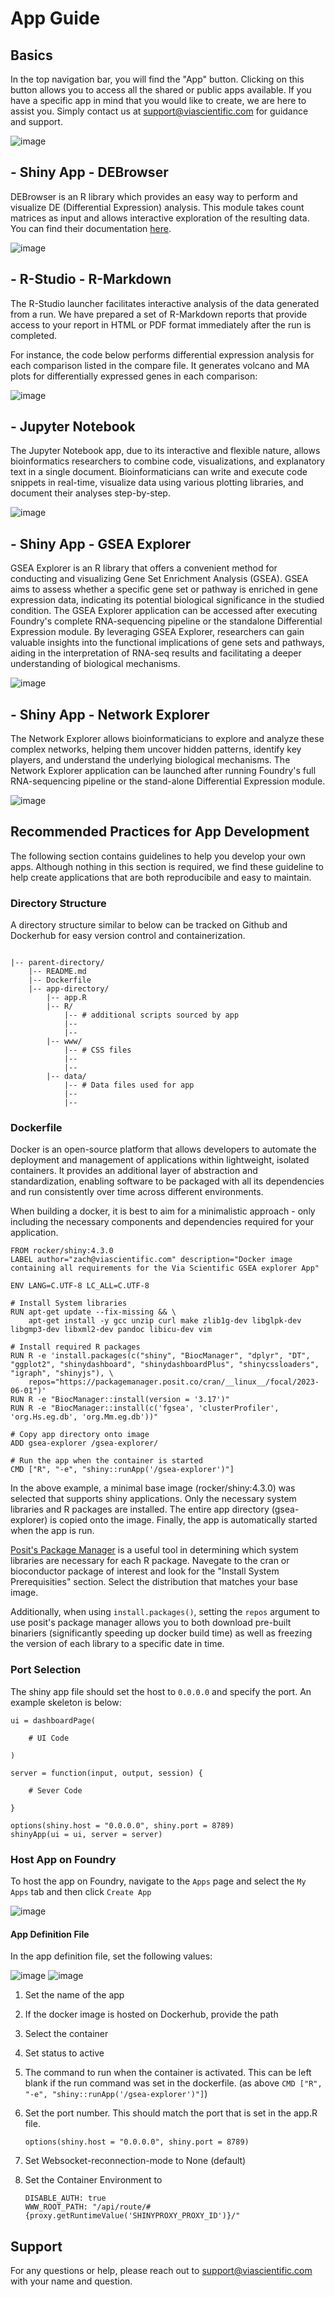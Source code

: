 # App Guide

## Basics


In the top navigation bar, you will find the "App" button. Clicking on this button allows you to access all the shared or public apps available. If you have a specific app in mind that you would like to create, we are here to assist you. Simply contact us at <support@viascientific.com> for guidance and support.

![image](../images/apps.png)


## -   **Shiny App - DEBrowser**

DEBrowser is an R library which provides an easy way to perform and
visualize DE (Differential Expression) analysis. This module takes count
matrices as input and allows interactive exploration of the resulting
data. You can find their documentation
[here](https://bioconductor.org/packages/release/bioc/vignettes/debrowser/inst/doc/DEBrowser.html).

![image](../images/rnaseq_debrowser.png)


## -   **R-Studio - R-Markdown**

The R-Studio launcher facilitates interactive analysis of the data generated from a run. We have prepared a set of R-Markdown reports that provide access to your report in HTML or PDF format immediately after the run is completed.

For instance, the code below performs differential expression analysis for each comparison listed in the compare file. It generates volcano and MA plots for differentially expressed genes in each comparison:

![image](../images/rstudio-app.png)

## -   **Jupyter Notebook**

The Jupyter Notebook app, due to its interactive and flexible nature, allows bioinformatics researchers to combine code, visualizations, and explanatory text in a single document. Bioinformaticians can write and execute code snippets in real-time, visualize data using various plotting libraries, and document their analyses step-by-step.

![image](../images/jupyter-app.png)

## -   **Shiny App - GSEA Explorer**

GSEA Explorer is an R library that offers a convenient method for conducting and visualizing Gene Set Enrichment Analysis (GSEA). GSEA aims to assess whether a specific gene set or pathway is enriched in gene expression data, indicating its potential biological significance in the studied condition. The GSEA Explorer application can be accessed after executing Foundry's complete RNA-sequencing pipeline or the standalone Differential Expression module. By leveraging GSEA Explorer, researchers can gain valuable insights into the functional implications of gene sets and pathways, aiding in the interpretation of RNA-seq results and facilitating a deeper understanding of biological mechanisms.

![image](../images/gsea_explorer.png)

## -   **Shiny App - Network Explorer**

The Network Explorer allows bioinformaticians to explore and analyze these complex networks, helping them uncover hidden patterns, identify key players, and understand the underlying biological mechanisms. The Network Explorer application can be launched after running Foundry's full RNA-sequencing pipeline or the stand-alone Differential Expression module.

![image](../images/network_explorer.png)

## Recommended Practices for App Development

The following section contains guidelines to help you develop your own apps. Although nothing in this section is required, we find these guideline to help create applications that are both reproducibile and easy to maintain.

### Directory Structure

A directory structure similar to below can be tracked on Github and Dockerhub for easy version control and containerization.

```

|-- parent-directory/
	|-- README.md
	|-- Dockerfile
	|-- app-directory/
		|-- app.R
		|-- R/
			|-- # additional scripts sourced by app
			|--
			|--
		|-- www/
			|-- # CSS files
			|--
			|--
		|-- data/
			|-- # Data files used for app
			|--
			|--
```

### Dockerfile

Docker is an open-source platform that allows developers to automate the deployment and management of applications within lightweight, isolated containers. It provides an additional layer of abstraction and standardization, enabling software to be packaged with all its dependencies and run consistently over time across different environments.

When building a docker, it is best to aim for a minimalistic approach - only including the necessary components and dependencies required for your application.

```
FROM rocker/shiny:4.3.0
LABEL author="zach@viascientific.com" description="Docker image containing all requirements for the Via Scientific GSEA explorer App"

ENV LANG=C.UTF-8 LC_ALL=C.UTF-8

# Install System libraries
RUN apt-get update --fix-missing && \
    apt-get install -y gcc unzip curl make zlib1g-dev libglpk-dev libgmp3-dev libxml2-dev pandoc libicu-dev vim

# Install required R packages
RUN R -e 'install.packages(c("shiny", "BiocManager", "dplyr", "DT", "ggplot2", "shinydashboard", "shinydashboardPlus", "shinycssloaders", "igraph", "shinyjs"), \
    repos="https://packagemanager.posit.co/cran/__linux__/focal/2023-06-01")'
RUN R -e "BiocManager::install(version = '3.17')"
RUN R -e "BiocManager::install(c('fgsea', 'clusterProfiler', 'org.Hs.eg.db', 'org.Mm.eg.db'))"

# Copy app directory onto image
ADD gsea-explorer /gsea-explorer/

# Run the app when the container is started
CMD ["R", "-e", "shiny::runApp('/gsea-explorer')"]
```

In the above example, a minimal base image (rocker/shiny:4.3.0) was selected that supports shiny applications. Only the necessary system libraries and R packages are installed. The entire app directory (gsea-explorer) is copied onto the image. Finally, the app is automatically started when the app is run.

[Posit's Package Manager](https://packagemanager.posit.co/client/#/repos/2/packages/A3) is a useful tool in determining which system libraries are necessary for each R package. Navegate to the cran or bioconductor package of interest and look for the "Install System Prerequisities" section. Select the distribution that matches your base image.

Additionally, when using `install.packages()`, setting the `repos` argument to use posit's package manager allows you to both download pre-built binariers (significantly speeding up docker build time) as well as freezing the version of each library to a specific date in time.

### Port Selection

The shiny app file should set the host to `0.0.0.0` and specify the port. An example skeleton is below:

```
ui = dashboardPage(

	# UI Code

)

server = function(input, output, session) {

	# Sever Code

}

options(shiny.host = "0.0.0.0", shiny.port = 8789)
shinyApp(ui = ui, server = server)
```

### Host App on Foundry

To host the app on Foundry, navigate to the `Apps` page and select the `My Apps` tab and then click `Create App`

![image](../images/create_app.png)

#### App Definition File

In the app definition file, set the following values:

![image](../images/app_definition.png)
![image](../images/app_definition_2.png)

1. Set the name of the app
2. If the docker image is hosted on Dockerhub, provide the path
3. Select the container
4. Set status to active
5. The command to run when the container is activated. This can be left blank if the run command was set in the dockerfile. (as above `CMD ["R", "-e", "shiny::runApp('/gsea-explorer')"]`)
6. Set the port number. This should match the port that is set in the app.R file.

	```
	options(shiny.host = "0.0.0.0", shiny.port = 8789)
	```

7. Set Websocket-reconnection-mode to None (default)
8. Set the Container Environment to
	```
	DISABLE_AUTH: true
	WWW_ROOT_PATH: "/api/route/#{proxy.getRuntimeValue('SHINYPROXY_PROXY_ID')}/"
	```

## Support

For any questions or help, please reach out to
<support@viascientific.com> with your name and question.
